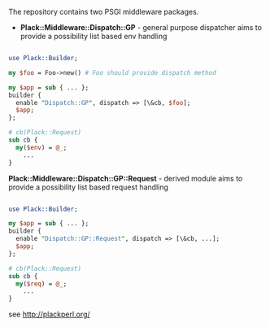 The repository contains two PSGI middleware packages.

- <b>Plack::Middleware::Dispatch::GP</b> - general purpose dispatcher aims to provide a possibility list based env handling

```perl

use Plack::Builder;

my $foo = Foo->new() # Foo should provide dispatch method

my $app = sub { ... };
builder {
  enable "Dispatch::GP", dispatch => [\&cb, $foo];
  $app;
};

# cb(Plack::Request)
sub cb {
  my($env) = @_;
    ...
}

```

<b>Plack::Middleware::Dispatch::GP::Request</b> - derived module aims to provide a possibility list based request handling

```perl

use Plack::Builder;

my $app = sub { ... };
builder {
  enable "Dispatch::GP::Request", dispatch => [\&cb, ...];
  $app;
};

# cb(Plack::Request)
sub cb {
  my($req) = @_;
    ...
}

```

see http://plackperl.org/
